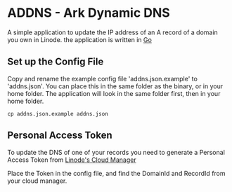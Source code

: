 # ADDNS - Ark Dynamic DNS

A simple application to update the IP address of an A record of a domain you own in Linode. the application is written in [Go](https://golang.org/)

## Set up the Config File
Copy and rename the example config file 'addns.json.example' to 'addns.json'. You can place this in the same folder as 
the binary, or in your home folder. The application will look in the same folder first, then in your home folder.

``` 
cp addns.json.example addns.json
```

## Personal Access Token

To update the DNS of one of your records you need to generate a Personal Access Token from [Linode's Cloud Manager](https://cloud.linode.com/profile/tokens)

Place the Token in the config file, and find the DomainId and RecordId from your cloud manager.


